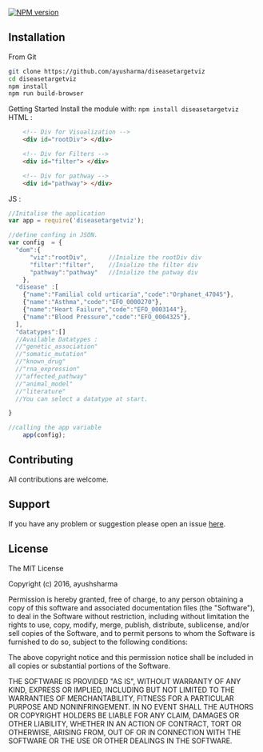 

[![NPM version](http://img.shields.io/npm/v/diseasetargetviz.svg)](https://www.npmjs.org/package/diseasetargetviz)

>

## Installation

From Git

````bash
git clone https://github.com/ayusharma/diseasetargetviz
cd diseasetargetviz
npm install
npm run build-browser
````

Getting Started
Install the module with: `npm install diseasetargetviz`
HTML :
```html
    <!-- Div for Visualization -->
    <div id="rootDiv"> </div>

    <!-- Div for Filters -->
    <div id="filter"> </div>

    <!-- Div for pathway -->
    <div id="pathway"> </div>
```
JS :
```javascript
//Initalise the application
var app = require('diseasetargetviz');

//define confing in JSON.
var config  = {
  "dom":{
      "viz":"rootDiv",      //Inialize the rootDiv div
      "filter":"filter",    //Inialize the filter div
      "pathway":"pathway"   //Inialize the patway div
    },
  "disease" :[
    {"name":"Familial cold urticaria","code":"Orphanet_47045"},
    {"name":"Asthma","code":"EFO_0000270"},
    {"name":"Heart Failure","code":"EFO_0003144"},
    {"name":"Blood Pressure","code":"EFO_0004325"},
  ],
  "datatypes":[]
  //Available Datatypes :
  //"genetic_association"
  //"somatic_mutation"
  //"known_drug"
  //"rna_expression"
  //"affected_pathway"
  //"animal_model"
  //"literature"
  //You can select a datatype at start.

}

//calling the app variable
	app(config);
```

## Contributing

All contributions are welcome.

## Support

If you have any problem or suggestion please open an issue [here](https://github.com/ayushsharma/diseasetargetviz/issues).

## License

The MIT License

Copyright (c) 2016, ayushsharma

Permission is hereby granted, free of charge, to any person
obtaining a copy of this software and associated documentation
files (the "Software"), to deal in the Software without
restriction, including without limitation the rights to use,
copy, modify, merge, publish, distribute, sublicense, and/or sell
copies of the Software, and to permit persons to whom the
Software is furnished to do so, subject to the following
conditions:

The above copyright notice and this permission notice shall be
included in all copies or substantial portions of the Software.

THE SOFTWARE IS PROVIDED "AS IS", WITHOUT WARRANTY OF ANY KIND,
EXPRESS OR IMPLIED, INCLUDING BUT NOT LIMITED TO THE WARRANTIES
OF MERCHANTABILITY, FITNESS FOR A PARTICULAR PURPOSE AND
NONINFRINGEMENT. IN NO EVENT SHALL THE AUTHORS OR COPYRIGHT
HOLDERS BE LIABLE FOR ANY CLAIM, DAMAGES OR OTHER LIABILITY,
WHETHER IN AN ACTION OF CONTRACT, TORT OR OTHERWISE, ARISING
FROM, OUT OF OR IN CONNECTION WITH THE SOFTWARE OR THE USE OR
OTHER DEALINGS IN THE SOFTWARE.
